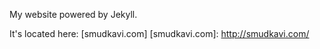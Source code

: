 My website powered by Jekyll.

It's located here: [smudkavi.com]
[smudkavi.com]: http://smudkavi.com/